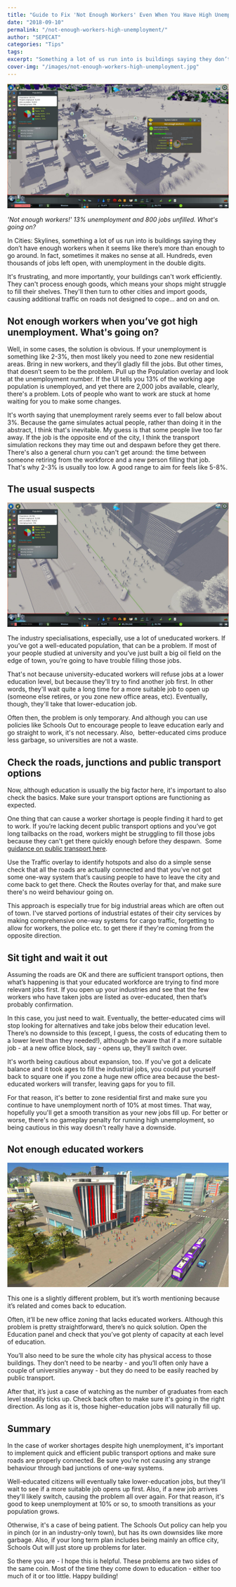 ```yaml
---
title: "Guide to Fix 'Not Enough Workers' Even When You Have High Unemployment"
date: "2018-09-10"
permalink: "/not-enough-workers-high-unemployment/"
author: "SEPECAT"
categories: "Tips"
tags:
excerpt: "Something a lot of us run into is buildings saying they don’t have enough workers when it seems like there’s more than enough to go around. Let's try to fix it."
cover-img: "/images/not-enough-workers-high-unemployment.jpg"
---
```


![Not enough workers with high unemployment](/images/not-enough-workers.jpg)

*'Not enough workers!' 13% unemployment and 800 jobs unfilled. What's going on?*

In Cities: Skylines, something a lot of us run into is buildings saying they don’t have enough workers when it seems like there’s more than enough to go around. In fact, sometimes it makes no sense at all. Hundreds, even thousands of jobs left open, with unemployment in the double digits.

It's frustrating, and more importantly, your buildings can't work efficiently. They can't process enough goods, which means your shops might struggle to fill their shelves. They'll then turn to other cities and import goods, causing additional traffic on roads not designed to cope... and on and on.

## Not enough workers when you’ve got high unemployment. What's going on?

Well, in some cases, the solution is obvious. If your unemployment is something like 2-3%, then most likely you need to zone new residential areas. Bring in new workers, and they’ll gladly fill the jobs.
But other times, that doesn’t seem to be the problem. Pull up the Population overlay and look at the unemployment number. If the UI tells you 13% of the working age population is unemployed, and yet there are 2,000 jobs available, clearly, there's a problem. Lots of people who want to work are stuck at home waiting for you to make some changes.

It's worth saying that unemployment rarely seems ever to fall below about 3%. Because the game simulates actual people, rather than doing it in the abstract, I think that's inevitable. My guess is that some people live too far away. If the job is the opposite end of the city, I think the transport simulation reckons they may time out and despawn before they get there. There's also a general churn you can't get around: the time between someone retiring from the workforce and a new person filling that job. That's why 2-3% is usually too low. A good range to aim for feels like 5-8%.

## The usual suspects

![](/images/high-unemployment.jpg)

The industry specialisations, especially, use a lot of uneducated workers. If you’ve got a well-educated population, that can be a problem. If most of your people studied at university and you’ve just built a big oil field on the edge of town, you’re going to have trouble filling those jobs.

That's not because university-educated workers will refuse jobs at a lower education level, but because they'll try to find another job first. In other words, they'll wait quite a long time for a more suitable job to open up (someone else retires, or you zone new office areas, etc). Eventually, though, they'll take that lower-education job.

Often then, the problem is only temporary. And although you can use policies like Schools Out to encourage people to leave education early and go straight to work, it's not necessary. Also,  better-educated cims produce less garbage, so universities are not a waste.

## Check the roads, junctions and public transport options

Now, although education is usually the big factor here, it's important to also check the basics. Make sure your transport options are functioning as expected.

One thing that can cause a worker shortage is people finding it hard to get to work. If you’re lacking decent public transport options and you’ve got long tailbacks on the road, workers might be struggling to fill those jobs because they can't get there quickly enough before they despawn.  Some [guidance on public transport here](/guide-every-type-public-transport/).

Use the Traffic overlay to identify hotspots and also do a simple sense check that all the roads are actually connected and that you’ve not got some one-way system that’s causing people to have to leave the city and come back to get there. Check the Routes overlay for that, and make sure there's no weird behaviour going on.

This approach is especially true for big industrial areas which are often out of town. I've starved portions of industrial estates of their city services by making comprehensive one-way systems for cargo traffic, forgetting to allow for workers, the police etc. to get there if they're coming from the opposite direction.

## Sit tight and wait it out

Assuming the roads are OK and there are sufficient transport options, then what’s happening is that your educated workforce are trying to find more relevant jobs first. If you open up your industries and see that the few workers who have taken jobs are listed as over-educated, then that’s probably confirmation.

In this case, you just need to wait. Eventually, the better-educated cims will stop looking for alternatives and take jobs below their education level. There’s no downside to this (except, I guess, the costs of educating them to a lower level than they needed!), although be aware that if a more suitable job - at a new office block, say - opens up, they’ll switch over.

It's worth being cautious about expansion, too. If you've got a delicate balance and it took ages to fill the industrial jobs, you could put yourself back to square one if you zone a huge new office area because the best-educated workers will transfer, leaving gaps for you to fill.

For that reason, it's better to zone residential first and make sure you continue to have unemployment north of 10% at most times. That way, hopefully you'll get a smooth transition as your new jobs fill up. For better or worse, there's no gameplay penalty for running high unemployment, so being cautious in this way doesn't really have a downside.

## Not enough educated workers

![University and highly educated cims](/images/university-education-employment.jpg)

This one is a slightly different problem, but it’s worth mentioning because it’s related and comes back to education. 

Often, it’ll be new office zoning that lacks educated workers. Although this problem is pretty straightforward, there’s no quick solution. Open the Education panel and check that you’ve got plenty of capacity at each level of education. 

You’ll also need to be sure the whole city has physical access to those buildings. They don’t need to be nearby - and you’ll often only have a couple of universities anyway - but they do need to be easily reached by public transport.

After that, it’s just a case of watching as the number of graduates from each level steadily ticks up. Check back often to make sure it's going in the right direction. As long as it is, those higher-education jobs will naturally fill up.

## Summary

In the case of worker shortages despite high unemployment, it's important to implement quick and efficient public transport options and make sure roads are properly connected. Be sure you're not causing any strange behaviour through bad junctions of one-way systems.

Well-educated citizens will eventually take lower-education jobs, but they'll wait to see if a more suitable job opens up first. Also, if a new job arrives they'll likely switch, causing the problem all over again. For that reason, it's good to keep unemployment at 10% or so, to smooth transitions as your population grows.

Otherwise, it's a case of being patient. The Schools Out policy can help you in pinch (or in an industry-only town), but has its own downsides like more garbage. Also, if your long term plan includes being mainly an office city, Schools Out will just store up problems for later.

So there you are - I hope this is helpful. These problems are two sides of the same coin. Most of the time they come down to education - either too much of it or too little. Happy building!